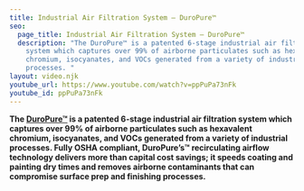 ```yaml
---
title: Industrial Air Filtration System — DuroPure™
seo:
  page_title: Industrial Air Filtration System — DuroPure™
  description: "The DuroPure™ is a patented 6-stage industrial air filtration
    system which captures over 99% of airborne particulates such as hexavalent
    chromium, isocyanates, and VOCs generated from a variety of industrial
    processes. "
layout: video.njk
youtube_url: https://www.youtube.com/watch?v=ppPuPa73nFk
youtube_id: ppPuPa73nFk
---
```

**The [DuroPure™](https://www.duroair.com/products/duropure) is a patented 6-stage industrial air filtration system which captures over 99% of airborne particulates such as hexavalent chromium, isocyanates, and VOCs generated from a variety of industrial processes. Fully OSHA compliant, DuroPure’s™ recirculating airflow technology delivers more than capital cost savings; it speeds coating and painting dry times and removes airborne contaminants that can compromise surface prep and finishing processes.**